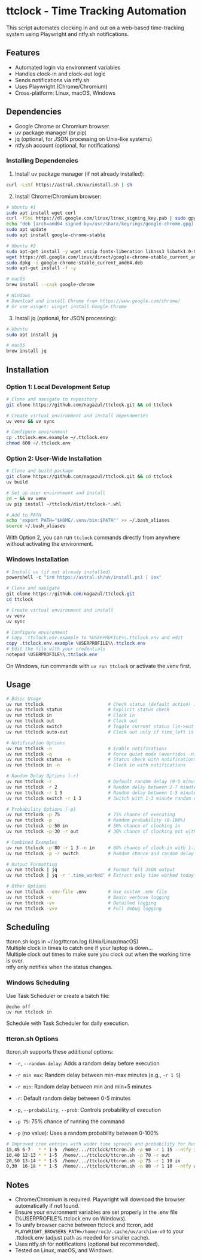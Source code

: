# ttclock - Time Tracking Automation

This script automates clocking in and out on a web-based time-tracking system using Playwright and ntfy.sh notifications.

## Features

 - Automated login via environment variables
 - Handles clock-in and clock-out logic
 - Sends notifications via ntfy.sh
 - Uses Playwright (Chrome/Chromium)
 - Cross-platform: Linux, macOS, Windows

## Dependencies

- Google Chrome or Chromium browser
- uv package manager (or pip)
- jq (optional, for JSON processing on Unix-like systems)
- ntfy.sh account (optional, for notifications)

### Installing Dependencies

1. Install uv package manager (if not already installed):
```bash
curl -LsSf https://astral.sh/uv/install.sh | sh
```

2. Install Chrome/Chromium browser:
```bash
# Ubuntu #1
sudo apt install wget curl
curl -fSsL https://dl.google.com/linux/linux_signing_key.pub | sudo gpg --dearmor -o /usr/share/keyrings/google-chrome.gpg
echo "deb [arch=amd64 signed-by=/usr/share/keyrings/google-chrome.gpg] http://dl.google.com/linux/chrome/deb/ stable main" | sudo tee /etc/apt/sources.list.d/google-chrome.list
sudo apt update
sudo apt install google-chrome-stable

# Ubuntu #2
sudo apt-get install -y wget unzip fonts-liberation libnss3 libatk1.0-0 libatk-bridge2.0-0 libcups2 libgbm1
wget https://dl.google.com/linux/direct/google-chrome-stable_current_amd64.deb
sudo dpkg -i google-chrome-stable_current_amd64.deb
sudo apt-get install -f -y

# macOS
brew install --cask google-chrome

# Windows
# Download and install Chrome from https://www.google.com/chrome/
# Or use winget: winget install Google.Chrome
```

3. Install jq (optional, for JSON processing):
```bash
# Ubuntu
sudo apt install jq

# macOS
brew install jq
```

## Installation

### Option 1: Local Development Setup

```bash
# Clone and navigate to repository
git clone https://github.com/nagazul/ttclock.git && cd ttclock

# Create virtual environment and install dependencies
uv venv && uv sync

# Configure environment
cp .ttclock.env.example ~/.ttclock.env
chmod 600 ~/.ttclock.env
```

### Option 2: User-Wide Installation

```bash
# Clone and build package
git clone https://github.com/nagazul/ttclock.git && cd ttclock
uv build

# Set up user environment and install
cd ~ && uv venv
uv pip install ~/ttclock/dist/ttclock-*.whl

# Add to PATH
echo 'export PATH="$HOME/.venv/bin:$PATH"' >> ~/.bash_aliases
source ~/.bash_aliases
```

With Option 2, you can run `ttclock` commands directly from anywhere without activating the environment.

### Windows Installation

```powershell
# Install uv (if not already installed)
powershell -c "irm https://astral.sh/uv/install.ps1 | iex"

# Clone and navigate
git clone https://github.com/nagazul/ttclock.git
cd ttclock

# Create virtual environment and install
uv venv
uv sync

# Configure environment
# Copy .ttclock.env.example to %USERPROFILE%\.ttclock.env and edit
copy .ttclock.env.example %USERPROFILE%\.ttclock.env
# Edit the file with your credentials
notepad %USERPROFILE%\.ttclock.env
```

On Windows, run commands with `uv run ttclock` or activate the venv first.

## Usage

```bash
# Basic Usage
uv run ttclock                        # Check status (default action) in quiet mode
uv run ttclock status                 # Explicit status check
uv run ttclock in                     # Clock in
uv run ttclock out                    # Clock out
uv run ttclock switch                 # Toggle current status (in->out or out->in)
uv run ttclock auto-out               # Clock out only if time_left is 00:00:00

# Notification Options
uv run ttclock -n                     # Enable notifications
uv run ttclock -q                     # Force quiet mode (overrides -n)
uv run ttclock status -n              # Status check with notifications
uv run ttclock in -n                  # Clock in with notifications

# Random Delay Options (-r)
uv run ttclock -r                     # Default random delay (0-5 minutes)
uv run ttclock -r 2                   # Random delay between 2-7 minutes
uv run ttclock -r 1 5                 # Random delay between 1-5 minutes
uv run ttclock switch -r 1 3          # Switch with 1-3 minute random delay

# Probability Options (-p)
uv run ttclock -p 75                  # 75% chance of executing
uv run ttclock -p                     # Random probability (0-100%)
uv run ttclock -p 50 in               # 50% chance of clocking in
uv run ttclock -p 30 -r out           # 30% chance of clocking out with random delay

# Combined Examples
uv run ttclock -p 80 -r 1 3 -n in     # 80% chance of clock-in with 1-3 min delay and notifications
uv run ttclock -p -r switch           # Random chance and random delay for status switch

# Output Formatting
uv run ttclock | jq                   # Format full JSON output
uv run ttclock | jq -r '.time_worked' # Extract only time worked today

# Other Options
uv run ttclock --env-file .env        # Use custom .env file
uv run ttclock -v                     # Basic verbose logging
uv run ttclock -vv                    # Detailed logging
uv run ttclock -vvv                   # Full debug logging
```

## Scheduling
ttcron.sh logs in ~/.log/ttcron.log (Unix/Linux/macOS)  
Multiple clock in times to catch one if your laptop is down...  
Multiple clock out times to make sure you clock out when the working time is over.    
ntfy only notifies when the status changes.

### Windows Scheduling
Use Task Scheduler or create a batch file:

```batch
@echo off
uv run ttclock in
```

Schedule with Task Scheduler for daily execution.  

### ttcron.sh Options

ttcron.sh supports these additional options:

  - `-r`, `--random-delay`: Adds a random delay before execution
  - `-r min max`: Random delay between min-max minutes (e.g., `-r 1 5`)
  - `-r min`: Random delay between min and min+5 minutes
  - `-r`: Default random delay between 0-5 minutes

  - `-p`, `--probability`, `--prob`: Controls probability of execution
  - `-p 75`: 75% chance of running the command
  - `-p` (no value): Uses a random probability between 0-100%

```bash
# Improved cron entries with wider time spreads and probability for human-like randomness:
15,45 6-7   * * 1-5  /home/.../ttclock/ttcron.sh -p 60 -r 1 15 --ntfy in           # 60% chance morning clock-in at varied times with 1-15 min delay
10,40 12-13 * * 1-5  /home/.../ttclock/ttcron.sh -p 70 -r out                      # 70% chance lunch clock-out with random delay
20,50 13-14 * * 1-5  /home/.../ttclock/ttcron.sh -p 75 -r 1 10 in                  # 75% chance afternoon clock-in with 1-10 min delay
0,30  16-18 * * 1-5  /home/.../ttclock/ttcron.sh -p 80 -r 1 10 --ntfy auto-out     # 80% chance evening auto-out with 1-10 min delay
```

## Notes

  - Chrome/Chromium is required. Playwright will download the browser automatically if not found.
  - Ensure your environment variables are set properly in the .env file (%USERPROFILE%\.ttclock.env on Windows).
  - To unify browser cache between ttclock and ttcron, add `PLAYWRIGHT_BROWSERS_PATH=/home/roc3/.cache/uv/archive-v0` to your .ttclock.env (adjust path as needed for smaller cache).
  - Uses ntfy.sh for notifications (optional but recommended).
  - Tested on Linux, macOS, and Windows.
